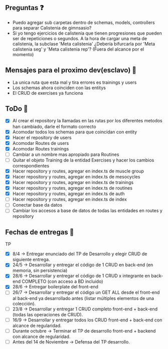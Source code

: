 ## Preguntas ❓

- Puedo agregar sub carpetas dentro de schemas, models, controllers para separar Calistenia de gimnsasio?
- Si yo tengo ejercicios de calistenia que tienen progresiones que pueden ser de repeticiones o segundos. A la hora de cargar una meta de calistenia, la subclase 'Meta calistenia' ¿Debería bifurcarla por 'Meta calistenia seg' y 'Meta calistenia rep'? (Fuera del alcance por el momento)

## Mensajes para el proximo dev(esclavo) 📨

- La unica ruta que esta mal y tira errores es trainings y users
- Los schemas ahora coinciden con las entitys
- El CRUD de exercises ya funciona

## ToDo 📃

- [x] Al crear el repository la llamadas en las rutas por los diferentes metodos han cambiado, darle el formato correcto
- [x] Acomodar todos los schemas para que coincidan con entity
- [x] Hacer el repository de users
- [x] Acomodar Routes de users
- [x] Acomodar Routes trainings
- [ ] Cambiar a un nombre mas apropiado para Routines
- [ ] Quitar el objeto Training de la entidad Exercises y hacer los cambios correspondientes
- [x] Hacer repository y routes, agregar en index.ts de muscle group
- [x] Hacer repository y routes, agregar en index.ts de mesocycles
- [x] Hacer repository y routes, agregar en index.ts de trainings
- [x] Hacer repository y routes, agregar en index.ts de routines
- [x] Hacer repository y routes, agregar en index.ts de auth
- [ ] Hacer repository y routes, agregar en index.ts de index
- [ ] Conectar base da datos
- [ ] Cambiar los accesos a base de datos de todas las entidades en routes y repository

## Fechas de entregas 📅

TP

- [x] 8/4 -> Entregar enunciado del TP de Desarrollo y elegir CRUD de siguiente entrega.
- [x] 24/5 -> Desarrollar y entregar el código de 1 CRUD en back-end (en memoria, sin persistencia)
- [x] 28/6 -> Desarrollar y entregar el código de 1 CRUD x integrante en back-end COMPLETO (con acceso a BD incluido)
- [x] 28/6 -> Entregar boilerplate del front-end
- [ ] 26/7 -> Desarrollar y entregar el código un GET ALL desde el front-end al back-end ya desarrollado antes (listar múltiples elementos de una colección).
- [ ] 23/8 -> Desarrollar y entregar 1 CRUD completo front-end + back-end (todas las operaciones de CRUD).
- [ ] 16/9 -> Desarrollar y entregar todos los CRUD front-end + back-end con alcance de regularidad.
- [ ] Durante octubre -> Terminar el TP de desarrollo front-end + backend con alcance de regularidad.
- [ ] Antes del 14 de Noviembre -> Defensa del TP desarrollo.
